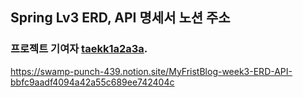 ## Spring Lv3 ERD, API 명세서 노션 주소
### 프로젝트 기여자 [taekk1a2a3a](https:github.com/taekk1a2a3a).

https://swamp-punch-439.notion.site/MyFristBlog-week3-ERD-API-bbfc9aadf4094a42a55c689ee742404c
